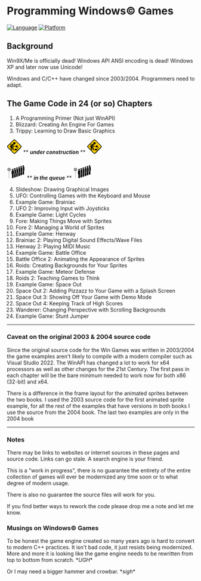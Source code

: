 # Programming Windows© Games
[![Language](https://img.shields.io/badge/Language%20-C++-blue.svg)](https://github.com/GeorgePimpleton/Win32-games/)
[![Platform](https://img.shields.io/badge/Platform%20-Win32-blue.svg)](https://github.com/GeorgePimpleton/Win32-games/)

## Background
Win9X/Me is officially dead!  Windows API ANSI encoding is dead!  Windows XP and later now use Unicode!

Windows and C/C++ have changed since 2003/2004.  Programmers need to adapt.

## The Game Code in 24 (or so) Chapters

1. A Programming Primer (Not just WinAPI)
2. Blizzard: Creating An Engine For Games
3. Trippy: Learning to Draw Basic Graphics

![under construction](construction.gif)  \*\* ***under construction*** \*\*  ![under construction](construction.gif)

![queue](queue.jpg)  \*\* ***in the queue*** \*\*  ![queue](queue.jpg)

4. Slideshow: Drawing Graphical Images
5. UFO: Controlling Games with the Keyboard and Mouse
6. Example Game: Brainiac
7. UFO 2: Improving Input with Joysticks
8. Example Game: Light Cycles
9. Fore: Making Things Move with Sprites
10. Fore 2: Managing a World of Sprites
11. Example Game: Henway
12. Brainiac 2: Playing Digital Sound Effects/Wave Files
13. Henway 2: Playing MIDI Music
14. Example Game: Battle Office
15. Battle Office 2: Animating the Appearance of Sprites
16. Roids: Creating Backgrounds for Your Sprites
17. Example Game: Meteor Defense
18. Roids 2: Teaching Games to Think
19. Example Game: Space Out
20. Space Out 2: Adding Pizzazz to Your Game with a Splash Screen
21. Space Out 3: Showing Off Your Game with Demo Mode
22. Space Out 4: Keeping Track of High Scores
23. Wanderer: Changing Perspective with Scrolling Backgrounds
24. Example Game: Stunt Jumper
----
### Caveat on the original 2003 & 2004 source code
Since the original source code for the Win Games was written in 2003/2004 the game examples aren't likely to compile with a modern compiler such as Visual Studio 2022. The WinAPI has changed a lot to work for x64 processors as well as other changes for the 21st Century.  The first pass in each chapter will be the bare minimum needed to work now for both x86 (32-bit) and x64.

There is a difference in the frame layout for the animated sprites between the two books.  I used the 2003 source code for the first animated sprite example, for all the rest of the examples that have versions in both books I use the source from the 2004 book.  The last two examples are only in the 2004 book

----
### Notes
There may be links to websites or internet sources in these pages and source code. Links can go stale. A search engine is your friend.

This is a "work in progress", there is no guarantee the entirety of the entire collection of games will ever be modernized any time soon or to what degree of modern usage.

There is also no guarantee the source files will work for you.

If you find better ways to rework the code please drop me a note and let me know.

### Musings on Windows© Games
To be honest the game engine created so many years ago is hard to convert to modern C++ practices.  It isn't bad code, it just resists being modernized.  More and more it is looking like the game engine needs to be rewritten from top to bottom from scratch.  \**UGH*\*

Or I may need a bigger hammer and crowbar.  \**sigh*\*